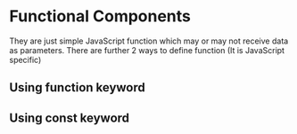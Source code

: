 # Functional Components

They are just simple JavaScript function which may or may not receive data as parameters.
There are further 2 ways to define function (It is JavaScript specific)
 ## Using function keyword
 ## Using const keyword
        